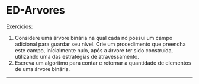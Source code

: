 # ED-Arvores

Exercícios:
1. Considere uma árvore binária na qual cada nó possui um campo adicional
para guardar seu nível. Crie um procedimento que preencha este campo,
inicialmente nulo, após a árvore ter sido construída, utilizando uma das
estratégias de atravessamento.
2. Escreva um algoritmo para contar e retornar a quantidade de elementos de
uma árvore binária. 
****
